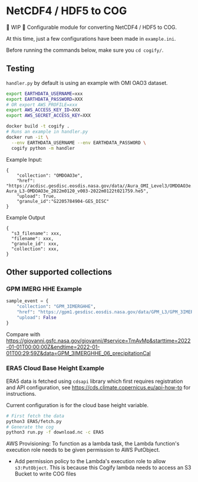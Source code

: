 # NetCDF4 / HDF5 to COG

🚧 WIP 🚧 Configurable module for converting NetCDF4 / HDF5 to COG.

At this time, just a few configurations have been made in `example.ini`.

Before running the commands below, make sure you `cd cogify/`.

## Testing

`handler.py` by default is using an example with OMI OAO3 dataset.

```bash
export EARTHDATA_USERNAME=xxx
export EARTHDATA_PASSWORD=XXX
# OR export AWS_PROFILE=xxx
export AWS_ACCESS_KEY_ID=XXX
export AWS_SECRET_ACCESS_KEY=XXX

docker build -t cogify .
# Runs an example in handler.py
docker run -it \
  --env EARTHDATA_USERNAME --env EARTHDATA_PASSWORD \
  cogify python -m handler 
```


Example Input:
```
{
    "collection": "OMDOAO3e",
    "href": "https://acdisc.gesdisc.eosdis.nasa.gov/data//Aura_OMI_Level3/OMDOAO3e.003/2022/OMI-Aura_L3-OMDOAO3e_2022m0120_v003-2022m0122t021759.he5",
    "upload": True,
    "granule_id":"G2205784904-GES_DISC"
}

```

Example Output
```
{
  "s3_filename": xxx,
  "filename": xxx,
  "granule_id": xxx,
  "collection": xxx,
}

```


## Other supported collections

### GPM IMERG HHE Example

```python
sample_event = {
    "collection": "GPM_3IMERGHHE",
    "href": "https://gpm1.gesdisc.eosdis.nasa.gov/data/GPM_L3/GPM_3IMERGHHE.06/2022/001/3B-HHR-E.MS.MRG.3IMERG.20220101-S000000-E002959.0000.V06B.HDF5",
    "upload": False
}
```
Compare with https://giovanni.gsfc.nasa.gov/giovanni/#service=TmAvMp&starttime=2022-01-01T00:00:00Z&endtime=2022-01-01T00:29:59Z&data=GPM_3IMERGHHE_06_precipitationCal

### ERA5 Cloud Base Height Example

ERA5 data is fetched using `cdsapi` library which first requires registration and API configuration, see https://cds.climate.copernicus.eu/api-how-to for instructions. 

Current configuration is for the cloud base height variable.

```bash
# First fetch the data
python3 ERA5/fetch.py
# Generate the cog
python3 run.py -f download.nc -c ERA5
```


AWS Provisioning:
To function as a lambda task, the Lambda function's execution role needs to be given permission to AWS PutObject.

- Add permission policy to the Lambda's execution role to allow `s3:PutObject`. This is because this Cogify lambda needs to access an S3 Bucket to write COG files
